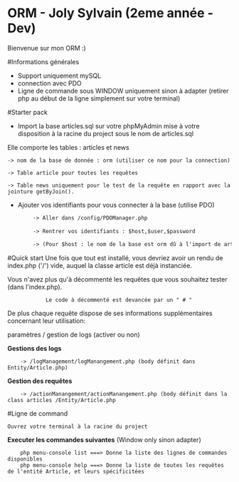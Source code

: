 # ORM - Joly Sylvain (2eme année - Dev)

Bienvenue sur mon ORM :)

#Informations générales
- Support uniquement mySQL
- connection avec PDO
- Ligne de commande sous WINDOW uniquement sinon à adapter (retirer php au début de la ligne simplement sur votre terminal)

#Starter pack 
- Import la base articles.sql sur votre phpMyAdmin mise à votre disposition à la racine du project sous le nom de articles.sql

Elle comporte les tables : articles et news

    -> nom de la base de donnée : orm (utiliser ce nom pour la connection)
		
    -> Table article pour toutes les requêtes 
		
    -> Table news uniquement pour le test de la requête en rapport avec la jointure getByJoin().

- Ajouter vos identifiants pour vous connecter à la base (utilise PDO)



```html
		-> Aller dans /config/PDOManager.php
 
 		-> Rentrer vos identifiants : $host,$user,$password
				
		-> (Pour $host : le nom de la base est orm dû à l'import de articles.sql !)
```		
#Quick start 
Une fois que tout est installé, vous devriez avoir un rendu de index.php ('/') vide, auquel la classe article est déjà instanciée.

Vous n'avez plus qu'à décommenté les requêtes que vous souhaitez tester (dans l'index.php). 

				Le code à décommenté est devancée par un " # "
				
De plus chaque requête dispose de ses informations supplémentaires concernant leur utilisation:

paramètres / gestion de logs (activer ou non)

**Gestions des logs**

		-> /logManagement/logManangement.php (body définit dans Entity/Article.php)

**Gestion des requêtes**

		-> /actionManangement/actionManangement.php (body définit dans la class articles /Entity/Article.php
				
#Ligne de command 


	Ouvrez votre terminal à la racine du project 
	
 **Executer les commandes suivantes** (Window only sinon adapter)
 
		php menu-console list ===> Donne la liste des lignes de commandes disponibles
		php menu-console help ===> Donne la liste de toutes les requêtes de l'entité Article, et leurs spécificitées


